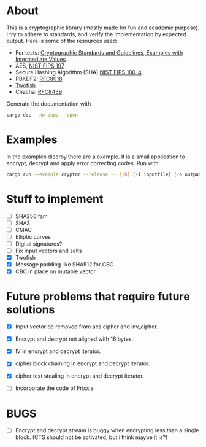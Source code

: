 # About

This is a cryptographic library (mostly made for fun and academic purpose).
I try to adhere to standards, and verify the implementation by expected output.
Here is some of the resources used:

 - For tests: [Cryptographic Standards and Guidelines, Examples with Intermediate Values](https://csrc.nist.gov/projects/cryptographic-standards-and-guidelines/example-values)
 - AES, [NIST FIPS 197](https://csrc.nist.gov/publications/detail/fips/197/final)
 - Secure Hashing Algorithm (SHA) [NIST FIPS 180-4](https://csrc.nist.gov/publications/detail/fips/180/4/final)
 - PBKDF2: [RFC8018](https://tools.ietf.org/html/rfc8018)
 - [Twofish](https://www.schneier.com/academic/archives/1998/06/twofish_a_128-bit_bl.html)
 - Chacha: [RFC8439](https://tools.ietf.org/html/rfc8439)
 
Generate the documentation with

```bash
cargo doc --no-deps --open
```

# Examples

In the examples diecroy there are a example.
It is a small application to encrypt, decrypt and apply error correcting codes.
Run with

```bash
cargo run --example cryptor --release -- [-h] [-i inputfile] [-o outputfile] [-p password] encrypt|decrypt
```

# Stuff to implement

 - [ ] SHA256 fam
 - [ ] SHA3
 - [ ] CMAC
 - [ ] Elliptic curves
 - [ ] Digital signatures?
 - [ ] Fix input vectors and salts
 - [x] Twofish
 - [x] Message padding like SHA512 for CBC
 - [x] CBC in place on mutable vector

# Future problems that require future solutions

 - [x] Input vector be removed from aes cipher and inv_cipher.
 - [x] Encrypt and decrypt not aligned with 16 bytes.
 - [x] IV in encrypt and decrypt iterator.
 - [x] cipher block chaining in encrypt and decrypt iterator.
 - [x] cipher text stealing in encrypt and decrypt iterator.

 - [ ] Incorporate the code of Frixxie

# BUGS

 - [ ] Encrypt and decrypt stream is buggy when encrypting less than a single block. (CTS should not be activated, but i think maybe it is?)
